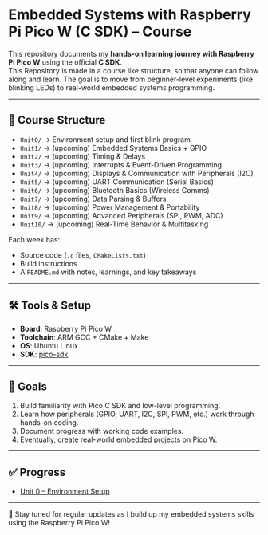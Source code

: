 # Embedded Systems with Raspberry Pi Pico W (C SDK) – Course

This repository documents my **hands-on learning journey with Raspberry Pi Pico W** using the official **C SDK**.  
This Repository is made in a course like structure, so that anyone can follow along and learn.
The goal is to move from beginner-level experiments (like blinking LEDs) to real-world embedded systems programming.

---

## 📂 Course Structure

- `Unit0/` → Environment setup and first blink program  
- `Unit1/` → (upcoming) Embedded Systems Basics + GPIO
- `Unit2/` → (upcoming) Timing & Delays  
- `Unit3/` → (upcoming) Interrupts & Event-Driven Programming  
- `Unit4/` → (upcoming) Displays & Communication with Peripherals (I2C)  
- `Unit5/` → (upcoming) UART Communication (Serial Basics)
- `Unit6/` → (upcoming) Bluetooth Basics (Wireless Comms)
- `Unit7/` → (upcoming) Data Parsing & Buffers
- `Unit8/` → (upcoming) Power Management & Portability
- `Unit9/` → (upcoming) Advanced Peripherals (SPI, PWM, ADC)
- `Unit10/` → (upcoming) Real-Time Behavior & Multitasking

Each week has:
- Source code (`.c` files, `CMakeLists.txt`)  
- Build instructions  
- A `README.md` with notes, learnings, and key takeaways  

---

## 🛠️ Tools & Setup
- **Board**: Raspberry Pi Pico W  
- **Toolchain**: ARM GCC + CMake + Make  
- **OS**: Ubuntu Linux  
- **SDK**: [pico-sdk](https://github.com/raspberrypi/pico-sdk)  

---

## 🎯 Goals
1. Build familiarity with Pico C SDK and low-level programming.  
2. Learn how peripherals (GPIO, UART, I2C, SPI, PWM, etc.) work through hands-on coding.  
3. Document progress with working code examples.  
4. Eventually, create real-world embedded projects on Pico W.  

---

## ✅ Progress
- [Unit 0 – Environment Setup](unit0/README.md)

---

📌 Stay tuned for regular updates as I build up my embedded systems skills using the Raspberry Pi Pico W!

